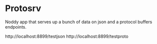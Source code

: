 # Protosrv

Noddy app that serves up a bunch of data on json and a protocol buffers endpoints.

http://localhost:8899/testjson
http://localhost:8899/testproto



